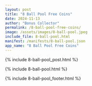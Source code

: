 ```yaml
---
layout: post
title: "8 Ball Pool Free Coins"
date: 2024-11-13
author: "Bonus Collector"
permalink: /8-ball-pool-free-coins/
image: /assets/images/8-ball-pool.jpeg
include_file: 8-ball-pool.html
manifest: /manifests/8-ball-pool.json
app_name: "8 Ball Pool Free Coins"
---
```


{% include 8-ball-pool_post.html %}

{% include 8-ball-pool.html %}

{% include 8-ball-pool_footer.html %}